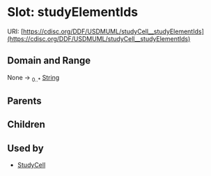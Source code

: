 
# Slot: studyElementIds




URI: [https://cdisc.org/DDF/USDMUML/studyCell__studyElementIds](https://cdisc.org/DDF/USDMUML/studyCell__studyElementIds)


## Domain and Range

None &#8594;  <sub>0..\*</sub> [String](types/String.md)

## Parents


## Children


## Used by

 * [StudyCell](StudyCell.md)
